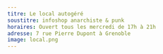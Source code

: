 ```yaml
---
titre: Le local autogéré
soustitre: infoshop anarchiste & punk
horaires: Ouvert tous les mercredi de 17h à 21h
adresse: 7 rue Pierre Dupont à Grenoble
image: local.png
---
```

